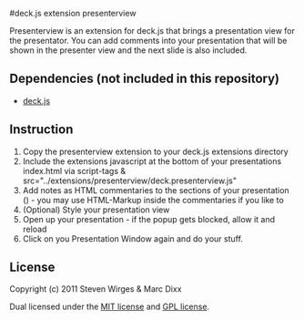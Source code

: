 #deck.js extension presenterview

Presenterview is an extension for deck.js that brings a presentation view for the presentator. You can add comments into your presentation that will be shown
in the presenter view and the next slide is also included.

## Dependencies (not included in this repository)

- [deck.js](https://github.com/imakewebthings/deck.js)

## Instruction

1. Copy the presenterview extension to your deck.js extensions directory
2. Include the extensions javascript at the bottom of your presentations index.html via script-tags & src="../extensions/presenterview/deck.presenterview.js"
3. Add notes as HTML commentaries to the sections of your presentation (<!-- commentary -->) - you may use HTML-Markup inside the commentaries if you like to
4. (Optional) Style your presentation view
5. Open up your presentation - if the popup gets blocked, allow it and reload
6. Click on you Presentation Window again and do your stuff.

## License

Copyright (c) 2011 Steven Wirges & Marc Dixx

Dual licensed under the [MIT license](https://github.com/imakewebthings/deck.js/blob/master/MIT-license.txt) and [GPL license](https://github.com/imakewebthings/deck.js/blob/master/GPL-license.txt).